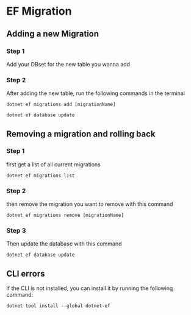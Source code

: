 
# EF Migration

## Adding a new Migration

### Step 1
Add your DBset for the new table you wanna add

### Step 2
After adding the new table, run the following commands in the terminal
```
dotnet ef migrations add [migrationName]  
```
```
dotnet ef database update
```  

## Removing a migration and rolling back

### Step 1

first get a list of all current migrations
```
dotnet ef migrations list
```
### Step 2
then remove the migration you want to remove with this command

```
dotnet ef migrations remove [migrationName]
```
### Step 3
Then update the database with this command

```
dotnet ef database update
```

## CLI errors
If the CLI is not installed, you can install it by running the following command:
```
dotnet tool install --global dotnet-ef
```